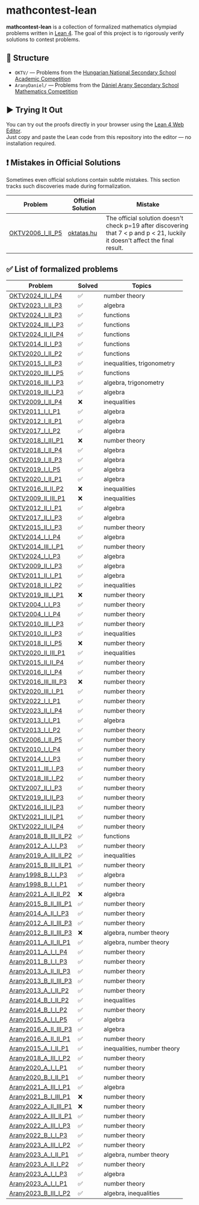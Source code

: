 # mathcontest-lean

**mathcontest-lean** is a collection of formalized mathematics olympiad problems written in [Lean 4](https://leanprover-community.github.io/). The goal of this project is to rigorously verify solutions to contest problems.

## 🔧 Structure

- `OKTV/` — Problems from the [Hungarian National Secondary School Academic Competition](https://www.oktatas.hu/kozneveles/tanulmanyi_versenyek_/oktv_kereteben/versenyfeladatok_javitasi_utmutatok)
- `AranyDaniel/` — Problems from the [Dániel Arany Secondary School Mathematics Competition](https://www.bolyai.hu/versenyek-arany-daniel-matematikaverseny/)

## ▶️ Trying It Out

You can try out the proofs directly in your browser using the [Lean 4 Web Editor](https://live.lean-lang.org/).  
Just copy and paste the Lean code from this repository into the editor — no installation required.

## ❗ Mistakes in Official Solutions

Sometimes even official solutions contain subtle mistakes. This section tracks such discoveries made during formalization.

|Problem|Official Solution            |Mistake|
|-------|-----------------------------|-------|
|[OKTV2006_I_II_P5](OKTV/OKTV2006_I_II_P5.lean)|[oktatas.hu](https://www.oktatas.hu/pub_bin/dload/kozoktatas/tanulmanyi_versenyek/oktv/oktv_2006_2007/mat1_javut2f_oktv0607.pdf#page=7)|The official solution doesn't check p=19 after discovering that 7 < p and p < 21, luckily it doesn't affect the final result.|

## ✅ List of formalized problems

|Problem|Solved                       |Topics|
|-------|-----------------------------|------|
|[OKTV2024_II_I_P4](OKTV/OKTV2024_II_I_P4.lean)|✅                            |number theory|
|[OKTV2023_I_II_P3](OKTV/OKTV2023_I_II_P3.lean)|✅                            |algebra|
|[OKTV2024_I_II_P3](OKTV/OKTV2024_I_II_P3.lean)|✅                            |functions|
|[OKTV2024_III_I_P3](OKTV/OKTV2024_III_I_P3.lean)|✅                            |functions|
|[OKTV2024_II_II_P4](OKTV/OKTV2024_II_II_P4.lean)|✅                            |functions|
|[OKTV2014_II_I_P3](OKTV/OKTV2014_II_I_P3.lean)|✅                            |functions|
|[OKTV2020_I_II_P2](OKTV/OKTV2020_I_II_P2.lean)|✅                            |functions|
|[OKTV2015_I_II_P3](OKTV/OKTV2015_I_II_P3.lean)|✅                            |inequalities, trigonometry|
|[OKTV2020_III_I_P5](OKTV/OKTV2020_III_I_P5.lean)|✅                            |functions|
|[OKTV2016_III_I_P3](OKTV/OKTV2016_III_I_P3.lean)|✅                            |algebra, trigonometry|
|[OKTV2019_III_I_P3](OKTV/OKTV2019_III_I_P3.lean)|✅                            |algebra|
|[OKTV2009_I_II_P4](OKTV/OKTV2009_I_II_P4.lean)|❌                            |inequalities|
|[OKTV2011_I_I_P1](OKTV/OKTV2011_I_I_P1.lean)|✅                            |algebra|
|[OKTV2012_I_II_P1](OKTV/OKTV2012_I_II_P1.lean)|✅                            |algebra|
|[OKTV2017_I_I_P2](OKTV/OKTV2017_I_I_P2.lean)|✅                            |algebra|
|[OKTV2018_I_III_P1](OKTV/OKTV2018_I_III_P1.lean)|❌                            |number theory|
|[OKTV2018_I_II_P4](OKTV/OKTV2018_I_II_P4.lean)|✅                            |algebra|
|[OKTV2019_I_II_P3](OKTV/OKTV2019_I_II_P3.lean)|✅                            |algebra|
|[OKTV2019_I_I_P5](OKTV/OKTV2019_I_I_P5.lean)|✅                            |algebra|
|[OKTV2020_I_II_P1](OKTV/OKTV2020_I_II_P1.lean)|✅                            |algebra|
|[OKTV2016_II_II_P2](OKTV/OKTV2016_II_II_P2.lean)|❌                            |inequalities|
|[OKTV2009_II_III_P1](OKTV/OKTV2009_II_III_P1.lean)|❌                            |inequalities|
|[OKTV2012_II_I_P1](OKTV/OKTV2012_II_I_P1.lean)|✅                            |algebra|
|[OKTV2017_II_I_P3](OKTV/OKTV2017_II_I_P3.lean)|✅                            |algebra|
|[OKTV2015_II_I_P3](OKTV/OKTV2015_II_I_P3.lean)|✅                            |number theory|
|[OKTV2014_I_I_P4](OKTV/OKTV2014_I_I_P4.lean)|✅                            |algebra|
|[OKTV2014_III_I_P1](OKTV/OKTV2014_III_I_P1.lean)|✅                            |number theory|
|[OKTV2024_I_I_P3](OKTV/OKTV2024_I_I_P3.lean)|✅                            |algebra|
|[OKTV2009_II_I_P3](OKTV/OKTV2009_II_I_P3.lean)|✅                            |algebra|
|[OKTV2011_II_I_P1](OKTV/OKTV2011_II_I_P1.lean)|✅                            |algebra|
|[OKTV2018_II_I_P2](OKTV/OKTV2018_II_I_P2.lean)|✅                            |inequalities|
|[OKTV2019_III_I_P1](OKTV/OKTV2019_III_I_P1.lean)|❌                            |number theory|
|[OKTV2004_I_I_P3](OKTV/OKTV2004_I_I_P3.lean)|✅                            |number theory|
|[OKTV2004_I_I_P4](OKTV/OKTV2004_I_I_P4.lean)|✅                            |number theory|
|[OKTV2010_III_I_P3](OKTV/OKTV2010_III_I_P3.lean)|✅                            |number theory|
|[OKTV2010_II_I_P3](OKTV/OKTV2010_II_I_P3.lean)|✅                            |inequalities|
|[OKTV2018_II_I_P5](OKTV/OKTV2018_II_I_P5.lean)|❌                            |number theory|
|[OKTV2020_II_III_P1](OKTV/OKTV2020_II_III_P1.lean)|✅                            |inequalities|
|[OKTV2015_II_II_P4](OKTV/OKTV2015_II_II_P4.lean)|✅                            |number theory|
|[OKTV2016_II_I_P4](OKTV/OKTV2016_II_I_P4.lean)|✅                            |number theory|
|[OKTV2016_III_III_P3](OKTV/OKTV2016_III_III_P3.lean)|❌                            |number theory|
|[OKTV2020_III_I_P1](OKTV/OKTV2020_III_I_P1.lean)|✅                            |number theory|
|[OKTV2022_I_I_P1](OKTV/OKTV2022_I_I_P1.lean)|✅                            |number theory|
|[OKTV2023_II_I_P4](OKTV/OKTV2023_II_I_P4.lean)|✅                            |number theory|
|[OKTV2013_I_I_P1](OKTV/OKTV2013_I_I_P1.lean)|✅                            |algebra|
|[OKTV2013_I_I_P2](OKTV/OKTV2013_I_I_P2.lean)|✅                            |number theory|
|[OKTV2006_I_II_P5](OKTV/OKTV2006_I_II_P5.lean)|✅                            |number theory|
|[OKTV2010_I_I_P4](OKTV/OKTV2010_I_I_P4.lean)|✅                            |number theory|
|[OKTV2014_I_I_P3](OKTV/OKTV2014_I_I_P3.lean)|✅                            |number theory|
|[OKTV2011_III_I_P3](OKTV/OKTV2011_III_I_P3.lean)|✅                            |number theory|
|[OKTV2018_III_I_P2](OKTV/OKTV2018_III_I_P2.lean)|✅                            |number theory|
|[OKTV2007_II_I_P3](OKTV/OKTV2007_II_I_P3.lean)|✅                            |number theory|
|[OKTV2019_II_II_P3](OKTV/OKTV2019_II_II_P3.lean)|✅                            |number theory|
|[OKTV2016_II_II_P3](OKTV/OKTV2016_II_II_P3.lean)|✅                            |number theory|
|[OKTV2021_II_II_P1](OKTV/OKTV2021_II_II_P1.lean)|✅                            |number theory|
|[OKTV2022_II_II_P4](OKTV/OKTV2022_II_II_P4.lean)|✅                            |number theory|
|[Arany2018_B_III_II_P2](Arany/Arany2018_B_III_II_P2.lean)|✅                            |functions|
|[Arany2012_A_I_I_P3](Arany/Arany2012_A_I_I_P3.lean)|✅                            |number theory|
|[Arany2019_A_III_II_P2](Arany/Arany2019_A_III_II_P2.lean)|✅                            |inequalities|
|[Arany2015_B_III_II_P1](Arany/Arany2015_B_III_II_P1.lean)|✅                            |number theory|
|[Arany1998_B_I_I_P3](Arany/Arany1998_B_I_I_P3.lean)|✅                            |algebra|
|[Arany1998_B_I_I_P1](Arany/Arany1998_B_I_I_P1.lean)|✅                            |number theory|
|[Arany2021_A_II_II_P2](Arany/Arany2021_A_II_II_P2.lean)|❌                            |algebra|
|[Arany2015_B_II_III_P1](Arany/Arany2015_B_II_III_P1.lean)|✅                            |number theory|
|[Arany2014_A_II_I_P3](Arany/Arany2014_A_II_I_P3.lean)|✅                            |number theory|
|[Arany2012_A_II_III_P3](Arany/Arany2012_A_II_III_P3.lean)|✅                            |number theory|
|[Arany2012_B_II_III_P3](Arany/Arany2012_B_II_III_P3.lean)|❌                            |algebra, number theory|
|[Arany2011_A_II_II_P1](Arany/Arany2011_A_II_II_P1.lean)|✅                            |algebra, number theory|
|[Arany2011_A_I_I_P4](Arany/Arany2011_A_I_I_P4.lean)|✅                            |number theory|
|[Arany2011_B_I_I_P3](Arany/Arany2011_B_I_I_P3.lean)|✅                            |number theory|
|[Arany2013_A_II_II_P3](Arany/Arany2013_A_II_II_P3.lean)|✅                            |number theory|
|[Arany2013_B_II_III_P3](Arany/Arany2013_B_II_III_P3.lean)|✅                            |number theory|
|[Arany2013_A_I_II_P2](Arany/Arany2013_A_I_II_P2.lean)|✅                            |number theory|
|[Arany2014_B_I_II_P2](Arany/Arany2014_B_I_II_P2.lean)|✅                            |inequalities|
|[Arany2014_B_I_I_P2](Arany/Arany2014_B_I_I_P2.lean)|✅                            |number theory|
|[Arany2015_A_I_I_P5](Arany/Arany2015_A_I_I_P5.lean)|✅                            |algebra|
|[Arany2016_A_II_III_P3](Arany/Arany2016_A_II_III_P3.lean)|✅                            |algebra|
|[Arany2016_A_II_II_P1](Arany/Arany2016_A_II_II_P1.lean)|✅                            |number theory|
|[Arany2015_A_I_II_P1](Arany/Arany2015_A_I_II_P1.lean)|✅                            |inequalities, number theory|
|[Arany2018_A_III_I_P2](Arany/Arany2018_A_III_I_P2.lean)|✅                            |number theory|
|[Arany2020_A_I_I_P1](Arany/Arany2020_A_I_I_P1.lean)|✅                            |number theory|
|[Arany2020_B_I_II_P1](Arany/Arany2020_B_I_II_P1.lean)|✅                            |number theory|
|[Arany2021_A_III_I_P1](Arany/Arany2021_A_III_I_P1.lean)|✅                            |algebra|
|[Arany2021_B_I_III_P1](Arany/Arany2021_B_I_III_P1.lean)|❌                            |number theory|
|[Arany2022_A_II_III_P1](Arany/Arany2022_A_II_III_P1.lean)|❌                            |number theory|
|[Arany2022_A_III_II_P1](Arany/Arany2022_A_III_II_P1.lean)|✅                            |number theory|
|[Arany2022_A_III_I_P3](Arany/Arany2022_A_III_I_P3.lean)|✅                            |number theory|
|[Arany2022_B_I_I_P3](Arany/Arany2022_B_I_I_P3.lean)|✅                            |number theory|
|[Arany2023_A_III_I_P2](Arany/Arany2023_A_III_I_P2.lean)|✅                            |number theory|
|[Arany2023_A_I_II_P1](Arany/Arany2023_A_I_II_P1.lean)|✅                            |algebra, number theory|
|[Arany2023_A_II_I_P2](Arany/Arany2023_A_II_I_P2.lean)|✅                            |number theory|
|[Arany2023_A_I_I_P3](Arany/Arany2023_A_I_I_P3.lean)|✅                            |algebra|
|[Arany2023_A_I_I_P1](Arany/Arany2023_A_I_I_P1.lean)|✅                            |number theory|
|[Arany2023_B_III_I_P2](Arany/Arany2023_B_III_I_P2.lean)|✅                            |algebra, inequalities|
